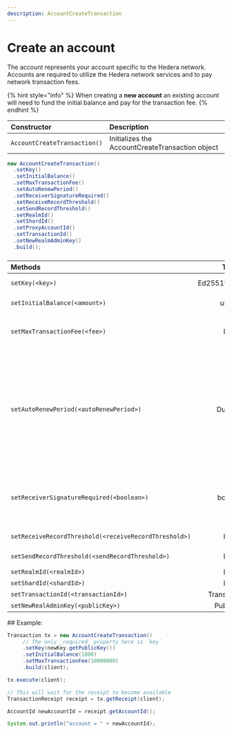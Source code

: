 ```yaml
---
description: AccountCreateTransaction
---
```


# Create an account

The account represents your account specific to the Hedera network. Accounts are required to utilize the Hedera network services and to pay network transaction fees. 

{% hint style="info" %}
When creating a **new account** an existing account will need to fund the initial balance and pay for the transaction fee.
{% endhint %}

| Constructor | Description |
| :--- | :--- |
| `AccountCreateTransaction()` | Initializes the AccountCreateTransaction object |

```java
new AccountCreateTransaction()
  .setKey()
  .setInitialBalance()
  .setMaxTransactionFee()
  .setAutoRenewPeriod()
  .setReceiverSignatureRequired()
  .setReceiveRecordThreshold()
  .setSendRecordThreshold()
  .setRealmId()
  .setShardId()
  .setProxyAccountId()
  .setTransactionId()
  .setNewRealmAdminKey()
  .build();
```

### 

<table>
  <thead>
    <tr>
      <th style="text-align:left">Methods</th>
      <th style="text-align:center">Type</th>
      <th style="text-align:left">Description</th>
    </tr>
  </thead>
  <tbody>
    <tr>
      <td style="text-align:left"><code>setKey(&lt;key&gt;)</code>
      </td>
      <td style="text-align:center">Ed25519PrivateKey</td>
      <td style="text-align:left">The private key generated for the new account.</td>
    </tr>
    <tr>
      <td style="text-align:left"><code>setInitialBalance(&lt;amount&gt;)</code>
      </td>
      <td style="text-align:center">uint64</td>
      <td style="text-align:left">The initial balance for the account in tinybars</td>
    </tr>
    <tr>
      <td style="text-align:left"><code>setMaxTransactionFee(&lt;fee&gt;)</code>
      </td>
      <td style="text-align:center">long</td>
      <td style="text-align:left">The maximum fee to be paid for this transaction executed by this client.
        The actual fee may be less, but will never be greater than this value.</td>
    </tr>
    <tr>
      <td style="text-align:left"><code>setAutoRenewPeriod(&lt;autoRenewPeriod&gt;)</code>
      </td>
      <td style="text-align:center">Duration</td>
      <td style="text-align:left">
        <p>The period of time in which the account will auto-renew in seconds. The
          account is charged tinybars for every auto-renew period. Duration type
          is in seconds. For example, one hour would result in the input value of
          3,600 seconds.NOTE: This is fixed to approximately 3 months (7890000 seconds).
          Any other value will return the following error: AUTORENEW_DURATION_NOT_IN_RANGE.</p>
        <p><em>default: 2,592,000 seconds</em>
        </p>
      </td>
    </tr>
    <tr>
      <td style="text-align:left"><code>setReceiverSignatureRequired(&lt;boolean&gt;)</code>
      </td>
      <td style="text-align:center">boolean</td>
      <td style="text-align:left">
        <p>If true, all the account keys must sign any transaction depositing into
          this account (in addition to all withdrawals)</p>
        <p><em>default: false</em>
        </p>
      </td>
    </tr>
    <tr>
      <td style="text-align:left"><code>setReceiveRecordThreshold(&lt;receiveRecordThreshold&gt;)</code>
      </td>
      <td style="text-align:center">long</td>
      <td style="text-align:left">Creates a record for any transaction that deposits more than x value of
        tinybars.</td>
    </tr>
    <tr>
      <td style="text-align:left"><code>setSendRecordThreshold(&lt;sendRecordThreshold&gt;)</code>
      </td>
      <td style="text-align:center">long</td>
      <td style="text-align:left">Creates a record for any transaction that withdraws more than x value
        of tinybars.</td>
    </tr>
    <tr>
      <td style="text-align:left"><code>setRealmId(&lt;realmId&gt;)</code>
      </td>
      <td style="text-align:center">long</td>
      <td style="text-align:left"></td>
    </tr>
    <tr>
      <td style="text-align:left"><code>setShardId(&lt;shardId&gt;)</code>
      </td>
      <td style="text-align:center">long</td>
      <td style="text-align:left"></td>
    </tr>
    <tr>
      <td style="text-align:left"><code>setTransactionId(&lt;transactionId&gt;)</code>
      </td>
      <td style="text-align:center">TransactionID</td>
      <td style="text-align:left"></td>
    </tr>
    <tr>
      <td style="text-align:left"><code>setNewRealAdminKey(&lt;publicKey&gt;)</code>
      </td>
      <td style="text-align:center">PublicKey</td>
      <td style="text-align:left"></td>
    </tr>
  </tbody>
</table>## Example:

```java
Transaction tx = new AccountCreateTransaction()
     // The only _required_ property here is `key`
     .setKey(newKey.getPublicKey())
     .setInitialBalance(1000)
     .setMaxTransactionFee(10000000)
     .build(client);

tx.execute(client);

// This will wait for the receipt to become available
TransactionReceipt receipt = tx.getReceipt(client);

AccountId newAccountId = receipt.getAccountId();

System.out.println("account = " + newAccountId);
```

